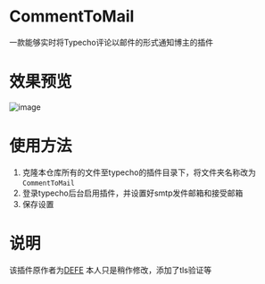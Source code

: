 # CommentToMail
一款能够实时将Typecho评论以邮件的形式通知博主的插件
# 效果预览
![image](https://tva2.sinaimg.cn/large/008uAIdSly1h6si68qml3j30rw0extc6.jpg)
# 使用方法
1. 克隆本仓库所有的文件至typecho的插件目录下，将文件夹名称改为`CommentToMail`
2. 登录typecho后台启用插件，并设置好smtp发件邮箱和接受邮箱
3. 保存设置
# 说明
该插件原作者为[DEFE](http://defe.me)
本人只是稍作修改，添加了tls验证等
